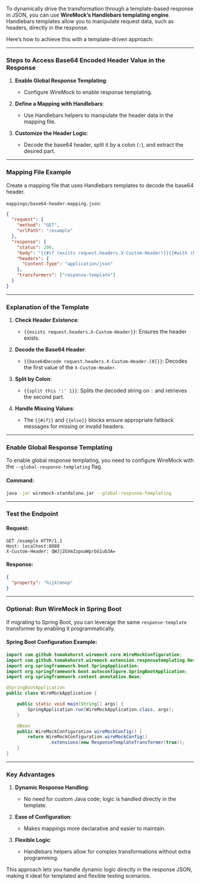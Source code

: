 To dynamically drive the transformation through a template-based response in JSON, you can use **WireMock’s Handlebars templating engine**. Handlebars templates allow you to manipulate request data, such as headers, directly in the response.

Here’s how to achieve this with a template-driven approach:

---

### **Steps to Access Base64 Encoded Header Value in the Response**

1. **Enable Global Response Templating**:
   - Configure WireMock to enable response templating.

2. **Define a Mapping with Handlebars**:
   - Use Handlebars helpers to manipulate the header data in the mapping file.

3. **Customize the Header Logic**:
   - Decode the base64 header, split it by a colon (`:`), and extract the desired part.

---

### **Mapping File Example**

Create a mapping file that uses Handlebars templates to decode the base64 header.

`mappings/base64-header-mapping.json`:
```json
{
  "request": {
    "method": "GET",
    "urlPath": "/example"
  },
  "response": {
    "status": 200,
    "body": "{{#if (exists request.headers.X-Custom-Header)}}{{#with (base64Decode request.headers.X-Custom-Header.[0])}}{{split this ':' 1}}{{else}}Missing or invalid header{{/with}}{{else}}Missing header{{/if}}",
    "headers": {
      "Content-Type": "application/json"
    },
    "transformers": ["response-template"]
  }
}
```

---

### **Explanation of the Template**

1. **Check Header Existence**:
   - `{{exists request.headers.X-Custom-Header}}`: Ensures the header exists.

2. **Decode the Base64 Header**:
   - `{{base64Decode request.headers.X-Custom-Header.[0]}}`: Decodes the first value of the `X-Custom-Header`.

3. **Split by Colon**:
   - `{{split this ':' 1}}`: Splits the decoded string on `:` and retrieves the second part.

4. **Handle Missing Values**:
   - The `{{#if}}` and `{{else}}` blocks ensure appropriate fallback messages for missing or invalid headers.

---

### **Enable Global Response Templating**

To enable global response templating, you need to configure WireMock with the `--global-response-templating` flag.

#### Command:
```bash
java -jar wiremock-standalone.jar --global-response-templating
```

---

### **Test the Endpoint**

#### Request:
```http
GET /example HTTP/1.1
Host: localhost:8080
X-Custom-Header: QWJjZGVmZzpoaWprbG1ub3A=
```

#### Response:
```json
{
  "property": "hijklmnop"
}
```

---

### **Optional: Run WireMock in Spring Boot**

If migrating to Spring Boot, you can leverage the same `response-template` transformer by enabling it programmatically.

#### Spring Boot Configuration Example:

```java
import com.github.tomakehurst.wiremock.core.WireMockConfiguration;
import com.github.tomakehurst.wiremock.extension.responsetemplating.ResponseTemplateTransformer;
import org.springframework.boot.SpringApplication;
import org.springframework.boot.autoconfigure.SpringBootApplication;
import org.springframework.context.annotation.Bean;

@SpringBootApplication
public class WireMockApplication {

    public static void main(String[] args) {
        SpringApplication.run(WireMockApplication.class, args);
    }

    @Bean
    public WireMockConfiguration wireMockConfig() {
        return WireMockConfiguration.wireMockConfig()
                .extensions(new ResponseTemplateTransformer(true));
    }
}
```

---

### **Key Advantages**

1. **Dynamic Response Handling**:
   - No need for custom Java code; logic is handled directly in the template.

2. **Ease of Configuration**:
   - Makes mappings more declarative and easier to maintain.

3. **Flexible Logic**:
   - Handlebars helpers allow for complex transformations without extra programming.

This approach lets you handle dynamic logic directly in the response JSON, making it ideal for templated and flexible testing scenarios.
